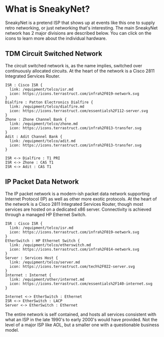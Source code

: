 What is SneakyNet?
==================

SneakyNet is a pretend ISP that shows up at events like this one to
supply retro networking, or just networking that's interesting.  The
main SneakyNet network has 2 major divisions are described below.  You
can click on the icons to learn more about the individual hardware.

TDM Circuit Switched Network
----------------------------

The circuit switched network is, as the name implies, switched over
continuously allocated circuits.  At the heart of the network is a
Cisco 2811 Integrated Services Router.

```d2
ISR : Cisco ISR {
  link: /equipment/telco/isr.md
  icon: https://icons.terrastruct.com/infra%2F019-network.svg
}
Dialfire : Patton Electronics Dialfire {
  link: /equipment/telco/dialfire.md
  icon: https://icons.terrastruct.com/essentials%2F112-server.svg
}
Zhone : Zhone Channel Bank {
  link: /equipment/telco/zhone.md
  icon: https://icons.terrastruct.com/infra%2F013-transfer.svg
}
Adit : Adit Channel Bank {
  link: /equipment/telco/adit.md
  icon: https://icons.terrastruct.com/infra%2F013-transfer.svg
}

ISR <-> Dialfire : T1 PRI
ISR <-> Zhone : CAS T1
ISR <-> Adit : CAS T1
```

IP Packet Data Network
----------------------

The IP packet network is a modern-ish packet data network supporting
Internet Protocol (IP) as well as other more exotic protocols.  At the
heart of the network is a Cisco 2811 Integrated Services Router,
though most services are hosted on a dedicated x86 server.
Connectivity is achieved through a managed HP Ethernet Switch.

```d2
ISR : Cisco ISR {
  link: /equipment/telco/isr.md
  icon: https://icons.terrastruct.com/infra%2F019-network.svg
}
EtherSwitch : HP Ethernet Switch {
  link: /equipment/telco/etherswitch.md
  icon: https://icons.terrastruct.com/infra%2F014-network.svg
}
Server : Services Host {
  link: /equipment/telco/server.md
  icon: https://icons.terrastruct.com/tech%2F022-server.svg
}
Internet : Internet {
  link: /equipment/other/internet.md
  icon: https://icons.terrastruct.com/essentials%2F140-internet.svg
}

Internet <-> EtherSwitch : Ethernet
ISR <-> EtherSwitch : LACP
Server <-> EtherSwitch : Ethernet
```

The entire network is self contained, and hosts all services
consistent with what an ISP in the late 1990's to early 2000's would
have provided.  Not the level of a major ISP like AOL, but a smaller
one with a questionable business model.
